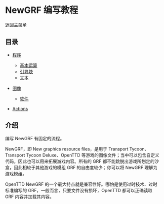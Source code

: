 # NewGRF 编写教程

[返回主菜单](../../../readme.md)

## 目录

- [程序](./code_introduction.md)
  - [基本运算](./code_functions.md)
  - [引导块](./code_header.md)
  - [文本](./code_strings.md)
- [图像](./sprites_introduction.md)
  - [软件](./sprites_software.md)

- [Actions](./actions_introduction.md)

## 介绍

编写 NewGRF 有固定的流程。

NewGRF，即 New graphics resource files，是用于 Transport Tycoon、Transport Tycoon Deluxe、OpenTTD 等游戏的图像文件；当中可以包含自定义代码，因此也可以用来拓展游戏内容。所有的 GRF 都不能跳脱出游戏所划定的沙盒，因此相较于其他游戏的模组 GRF 的自由度较少；你可以将 NewGRF 理解为游戏模组。

OpenTTD NewGRF 的一个最大特点就是兼容性好。哪怕是使用过时技术、过时标准编写的 GRF，一般而言，只要文件没有损坏，OpenTTD 都可以正确读取 GRF 内容并加载其内容。
